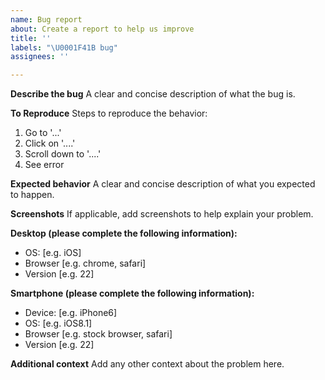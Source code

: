 ```yaml
---
name: Bug report
about: Create a report to help us improve
title: ''
labels: "\U0001F41B bug"
assignees: ''

---
```


<!--
SPARKLERS BEWARE! THIS SPARKLETOWN/SPARKLE REPO IS PUBLIC TO THE ENTIRE INTERNET. ARE YOU SURE YOU WANT TO BE OPENING AN ISSUE HERE AND NOT IN SPARKLETOWN/INTERNAL-SPARKLE-ISSUES INSTEAD?
-->

**Describe the bug**
A clear and concise description of what the bug is.

**To Reproduce**
Steps to reproduce the behavior:
1. Go to '...'
2. Click on '....'
3. Scroll down to '....'
4. See error

**Expected behavior**
A clear and concise description of what you expected to happen.

**Screenshots**
If applicable, add screenshots to help explain your problem.

**Desktop (please complete the following information):**
 - OS: [e.g. iOS]
 - Browser [e.g. chrome, safari]
 - Version [e.g. 22]

**Smartphone (please complete the following information):**
 - Device: [e.g. iPhone6]
 - OS: [e.g. iOS8.1]
 - Browser [e.g. stock browser, safari]
 - Version [e.g. 22]

**Additional context**
Add any other context about the problem here.
